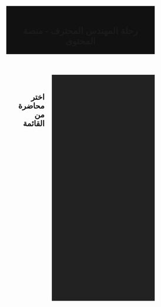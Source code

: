 <!DOCTYPE html>
<html lang="ar" dir="rtl">
<head>
  <meta charset="UTF-8" />
  <meta name="viewport" content="width=device-width, initial-scale=1.0" />
  <title>رحلة المهندس المحترف - المحتوى</title>
  <link href="https://fonts.googleapis.com/css2?family=Cairo:wght@400;700&display=swap" rel="stylesheet" />
  <style>
    * {
      margin: 0; padding: 0; box-sizing: border-box;
      font-family: 'Cairo', sans-serif;
    }

    body {
      background: linear-gradient(to right, #0f0f0f, #1c1c1c);
      color: #fff; display: flex; flex-direction: column;
      min-height: 100vh;
    }

    header {
      background: #111;
      padding: 20px;
      text-align: center;
      border-bottom: 1px solid #333;
    }

    header h1 {
      font-size: 24px;
    }

    .container {
      display: flex;
      flex: 1;
    }

    aside {
      width: 280px;
      background: #222;
      padding: 20px;
      overflow-y: auto;
    }

    .accordion {
      background-color: #333;
      color: #fff;
      cursor: pointer;
      padding: 15px;
      width: 100%;
      border: none;
      text-align: right;
      outline: none;
      font-size: 16px;
      transition: 0.3s;
      border-radius: 8px;
      margin-bottom: 10px;
    }

    .accordion.active, .accordion:hover {
      background-color: #444;
    }

    .panel {
      padding: 0 15px;
      display: none;
      flex-direction: column;
      background-color: #2c2c2c;
      margin-bottom: 10px;
      border-radius: 0 0 8px 8px;
    }

    .video-button {
      background: none;
      color: #ffc107;
      padding: 10px;
      text-align: right;
      border: none;
      cursor: pointer;
      font-size: 15px;
      border-bottom: 1px solid #444;
    }

    .video-button:hover {
      color: #fff;
    }

    main {
      flex: 1;
      padding: 20px;
    }

    .video-container {
      max-width: 100%;
      height: auto;
    }

    iframe {
      width: 100%;
      height: 450px;
      border: none;
      border-radius: 12px;
    }

    .locked {
      opacity: 0.5;
      pointer-events: none;
    }

    .locked::after {
      content: '🔒 سيفتح لاحقًا';
      display: block;
      color: red;
      font-size: 14px;
      margin-top: 5px;
    }

    @media (max-width: 768px) {
      .container {
        flex-direction: column;
      }
      aside {
        width: 100%;
        order: 2;
      }
      main {
        order: 1;
      }
      iframe {
        height: 250px;
      }
    }
  </style>
</head>
<body>

  <header>
    <h1>رحلة المهندس المحترف - منصة المحتوى</h1>
  </header>

  <div class="container">
    <aside id="weeks">
      <!-- سيتم توليد القائمة تلقائياً -->
    </aside>
    <main>
      <h2 id="video-title">اختر محاضرة من القائمة</h2>
      <div class="video-container">
        <iframe id="video-frame" src="" allowfullscreen></iframe>
      </div>
    </main>
  </div>

  <script>
    const startDate = new Date("2024-06-01");
    const today = new Date();
    const msInDay = 1000 * 60 * 60 * 24;
    const daysPassed = Math.floor((today - startDate) / msInDay);
    const currentWeek = Math.min(Math.floor(daysPassed / 7) + 1, 14);

    const videoData = Array.from({ length: 14 }, (_, weekIdx) => ({
      week: weekIdx + 1,
      videos: Array.from({ length: 5 }, (_, vidIdx) => ({
        title: `📘 المحاضرة ${vidIdx + 1}`,
        url: `https://www.youtube.com/embed/dQw4w9WgXcQ`
      }))
    }));

    const weeksContainer = document.getElementById("weeks");

    videoData.forEach(({ week, videos }) => {
      const isUnlocked = week <= currentWeek;

      const accordion = document.createElement("button");
      accordion.className = "accordion" + (!isUnlocked ? " locked" : "");
      accordion.textContent = `الأسبوع ${week}`;

      const panel = document.createElement("div");
      panel.className = "panel";

      videos.forEach(video => {
        const btn = document.createElement("button");
        btn.className = "video-button";
        btn.textContent = video.title;
        btn.onclick = () => {
          document.getElementById("video-title").textContent = video.title;
          document.getElementById("video-frame").src = video.url;
        };
        panel.appendChild(btn);
      });

      accordion.onclick = function () {
        this.classList.toggle("active");
        const isOpen = panel.style.display === "flex";
        panel.style.display = isOpen ? "none" : "flex";
      };

      if (isUnlocked) {
        weeksContainer.appendChild(accordion);
        weeksContainer.appendChild(panel);
      } else {
        accordion.disabled = true;
        weeksContainer.appendChild(accordion);
      }
    });
  </script>

</body>
</html>
